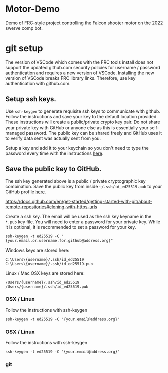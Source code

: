 # Motor-Demo
 Demo of FRC-style project controlling the Falcon shooter motor on the 2022 swerve comp bot.

# git setup

The version of VSCode which comes with the FRC tools install does not support the updated github.com security policies for username / password authentication and requires a new version of VSCode.  Installing the new version of VSCode breaks FRC library links.  Therefore, use key authentication with github.com.

## Setup ssh keys.

Use `ssh-keygen` to generate requisite ssh keys to communicate with github.  Follow the instructions and save your key to the default location provided.  These instructions will create a public/private crypto key pair. Do not share your private key with GitHub or anyone else as this is essentially your self-managed password.  The public key can be shared freely and GitHub uses it to verify data sent was actually sent from you.

Setup a key and add it to your keychain so you don't need to type the password every time with the instructions [here](https://docs.github.com/en/authentication/connecting-to-github-with-ssh/generating-a-new-ssh-key-and-adding-it-to-the-ssh-agent).

## Save the public key to GitHub.

The ssh key generated above is a public / private cryptographic key combination.  Save the public key from inside `~/.ssh/id_ed25519.pub` to your GitHub profile [here](https://docs.github.com/en/authentication/connecting-to-github-with-ssh/adding-a-new-ssh-key-to-your-github-account).


https://docs.github.com/en/get-started/getting-started-with-git/about-remote-repositories#cloning-with-https-urls


Create a ssh key.  The email will be used as the ssh key keyname in the `*.pub` key file.  You will need to enter a password for your private key.  While it is optional, it is recommended to set a password for your key.
```
ssh-keygen -t ed25519 -C "{your.email.or.username.for.github@address.org}"
```

Windows keys are stored here:
```
C:\Users\{username}/.ssh/id_ed25519
C:\Users\{username}/.ssh/id_ed25519.pub
```

Linux / Mac OSX keys are stored here:
```
/Users/{username}/.ssh/id_ed25519
/Users/{username}/.ssh/id_ed25519.pub
```

### OSX / Linux
Follow the instructions with ssh-keygen
```
ssh-keygen -t ed25519 -C "{your.email@address.org}"
```
### OSX / Linux
Follow the instructions with ssh-keygen
```
ssh-keygen -t ed25519 -C "{your.email@address.org}"
```

### git


